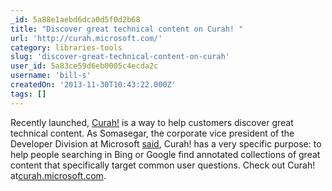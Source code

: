 ```yaml
---
_id: 5a88e1aebd6dca0d5f0d2b68
title: "Discover great technical content on Curah! "
url: 'http://curah.microsoft.com/'
category: libraries-tools
slug: 'discover-great-technical-content-on-curah'
user_id: 5a83ce59d6eb0005c4ecda2c
username: 'bill-s'
createdOn: '2013-11-30T10:43:22.000Z'
tags: []
---
```


Recently launched, <a href="http://click.email.microsoftemail.com/?qs=f728c57ce2dad7d11ec8018082b21d98dc7784a43e037ffb400a27fb73adc8f025dfebbcd46b4f39" target="_blank">Curah!</a> is a way to help customers discover great technical content. As Somasegar, the corporate vice president of the Developer Division at Microsoft <a href="http://click.email.microsoftemail.com/?qs=f728c57ce2dad7d100e152100e520119719112142d271ed2ea29afb39c9cf6a32bd19caaf5fc0061" target="_blank">said</a>, Curah! has a very specific purpose: to help people searching in Bing or Google find annotated collections of great content that specifically target common user questions. Check out Curah! at<a href="http://click.email.microsoftemail.com/?qs=f728c57ce2dad7d11ec8018082b21d98dc7784a43e037ffb400a27fb73adc8f025dfebbcd46b4f39" target="_blank">curah.microsoft.com</a>.
